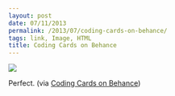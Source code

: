```yaml
---
layout: post
date: 07/11/2013
permalink: /2013/07/coding-cards-on-behance/
tags: link, Image, HTML
title: Coding Cards on Behance
---
```


<img src="https://m1.behance.net/rendition/modules/66989099/disp/afef9dc4f17bf649862033857048e458.jpg"/><br/>

<p>Perfect. (via <a href="http://www.behance.net/gallery/Coding-Cards/8996991">Coding Cards on Behance</a>)</p>